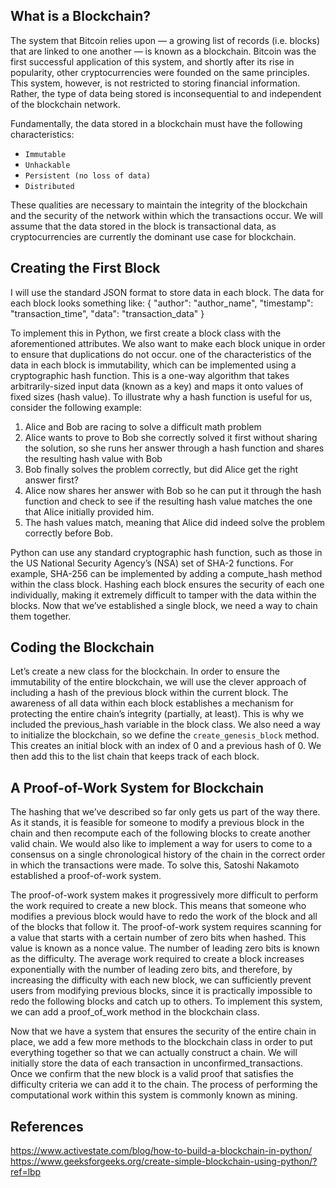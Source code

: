 ## What is a Blockchain?
The system that Bitcoin relies upon — a growing list of records (i.e. blocks) that are linked to one another — is known as a blockchain. Bitcoin was the first successful application of this system, and shortly after its rise in popularity, other cryptocurrencies were founded on the same principles. This system, however, is not restricted to storing financial information. Rather, the type of data being stored is inconsequential to and independent of the blockchain network.

Fundamentally, the data stored in a blockchain must have the following characteristics:
- `Immutable`
- `Unhackable`
- `Persistent (no loss of data)`
- `Distributed`

These qualities are necessary to maintain the integrity of the blockchain and the security of the network within which the transactions occur. We will assume that the data stored in the block is transactional data, as cryptocurrencies are currently the dominant use case for blockchain.

## Creating the First Block
I will use the standard JSON format to store data in each block. The data for each block looks something like:
{
    "author": "author_name",
    "timestamp": "transaction_time", 
    "data": "transaction_data"
}

To implement this in Python, we first create a block class with the aforementioned attributes. We also want to make each block unique in order to ensure that duplications do not occur.
one of the characteristics of the data in each block is immutability, which can be implemented using a cryptographic hash function. This is a one-way algorithm that takes arbitrarily-sized input data (known as a key) and maps it onto values of fixed sizes (hash value). To illustrate why a hash function is useful for us, consider the following example:
 
1. Alice and Bob are racing to solve a difficult math problem
2. Alice wants to prove to Bob she correctly solved it first without sharing the solution, so she runs her answer through a hash function and shares the resulting hash value with Bob
3. Bob finally solves the problem correctly, but did Alice get the right answer first?
4. Alice now shares her answer with Bob so he can put it through the hash function and check to see if the resulting hash value matches the one that Alice initially provided him.
5. The hash values match, meaning that Alice did indeed solve the problem correctly before Bob.

Python can use any standard cryptographic hash function, such as those in the US National Security Agency’s (NSA) set of SHA-2 functions. For example, SHA-256 can be implemented by adding a compute_hash method within the class block.
Hashing each block ensures the security of each one individually, making it extremely difficult to tamper with the data within the blocks. Now that we’ve established a single block, we need a way to chain them together.

## Coding the Blockchain
Let’s create a new class for the blockchain. In order to ensure the immutability of the entire blockchain, we will use the clever approach of including a hash of the previous block within the current block. The awareness of all data within each block establishes a mechanism for protecting the entire chain’s integrity (partially, at least). This is why we included the previous_hash variable in the block class. We also need a way to initialize the blockchain, so we define the `create_genesis_block` method. This creates an initial block with an index of 0 and a previous hash of 0. We then add this to the list chain that keeps track of each block.

## A Proof-of-Work System for Blockchain
The hashing that we’ve described so far only gets us part of the way there. As it stands, it is feasible for someone to modify a previous block in the chain and then recompute each of the following blocks to create another valid chain. We would also like to implement a way for users to come to a consensus on a single chronological history of the chain in the correct order in which the transactions were made. To solve this, Satoshi Nakamoto established a proof-of-work system.

The proof-of-work system makes it progressively more difficult to perform the work required to create a new block. This means that someone who modifies a previous block would have to redo the work of the block and all of the blocks that follow it. The proof-of-work system requires scanning for a value that starts with a certain number of zero bits when hashed. This value is known as a nonce value. The number of leading zero bits is known as the difficulty. The average work required to create a block increases exponentially with the number of leading zero bits, and therefore, by increasing the difficulty with each new block, we can sufficiently prevent users from modifying previous blocks, since it is practically impossible to redo the following blocks and catch up to others.
To implement this system, we can add a proof_of_work method in the blockchain class.

Now that we have a system that ensures the security of the entire chain in place, we add a few more methods to the blockchain class in order to put everything together so that we can actually construct a chain. We will initially store the data of each transaction in unconfirmed_transactions. Once we confirm that the new block is a valid proof that satisfies the difficulty criteria we can add it to the chain. The process of performing the computational work within this system is commonly known as mining.

## References
https://www.activestate.com/blog/how-to-build-a-blockchain-in-python/
https://www.geeksforgeeks.org/create-simple-blockchain-using-python/?ref=lbp